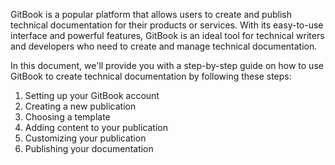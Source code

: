 GitBook is a popular platform that allows users to create and publish technical documentation for their products or services. With its easy-to-use interface and powerful features, GitBook is an ideal tool for technical writers and developers who need to create and manage technical documentation.

In this document, we'll provide you with a step-by-step guide on how to use GitBook to create technical documentation by following these steps:

1. Setting up your GitBook account
2. Creating a new publication
3. Choosing a template
4. Adding content to your publication
5. Customizing your publication
6. Publishing your documentation
